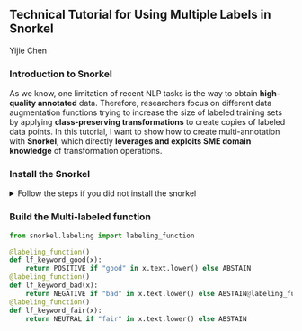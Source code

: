 ## Technical Tutorial for Using Multiple Labels in Snorkel
<a> Yijie Chen </a>

### Introduction to Snorkel

As we know, one limitation of recent NLP tasks is the way to obtain **high-quality annotated** data. Therefore, researchers focus on different data augmentation functions trying to increase the size of labeled training sets by applying **class-preserving transformations** to create copies of labeled data points. In this tutorial, I want to show how to create multi-annotation with **Snorkel**, which directly **leverages and exploits SME domain knowledge** of transformation operations.

### Install the Snorkel
<details>
<summary> Follow the steps if you did not install the snorkel </summary>
<pre><code>
### [OPTIONAL] Activate a virtual environment
conda create --yes -n spam python=3.6
conda activate spam
### Install requirements (both shared and tutorial-specific)
pip install environment_kernels
### We specify PyTorch here to ensure compatibility, but it may not be necessary.
conda install pytorch==1.1.0 -c pytorch
conda install snorkel==0.9.5 -c conda-forge
pip install -r spam/requirements.txt
### Launch the Jupyter notebook interface
jupyter notebook spam
</code></pre>
</details>

### Build the Multi-labeled function
```python
from snorkel.labeling import labeling_function

@labeling_function()
def lf_keyword_good(x):
    return POSITIVE if "good" in x.text.lower() else ABSTAIN
@labeling_function()
def lf_keyword_bad(x):
    return NEGATIVE if "bad" in x.text.lower() else ABSTAIN@labeling_function()
@labeling_function()
def lf_keyword_fair(x):
    return NEUTRAL if "fair" in x.text.lower() else ABSTAIN
```



































